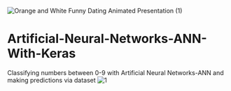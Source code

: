 ![Orange and White Funny Dating Animated Presentation (1)](https://user-images.githubusercontent.com/64548477/90936054-284c0580-e40d-11ea-9a4b-ae0885a72896.gif)
# Artificial-Neural-Networks-ANN-With-Keras
Classifying numbers between 0-9 with Artificial Neural Networks-ANN and making predictions via dataset
![1](https://user-images.githubusercontent.com/64548477/90934615-4401dc80-e40a-11ea-9bde-6db7630aa979.png)

